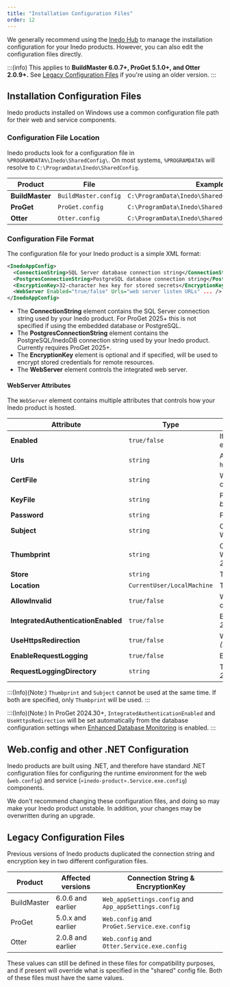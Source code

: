 ```yaml
---
title: "Installation Configuration Files"
order: 12
---
```


We generally recommend using the [Inedo Hub](/docs/installation/windows/inedo-hub) to manage the installation configuration for your Inedo products. However, you can also edit the configuration files directly.

:::(info)
This applies to **BuildMaster 6.0.7+, ProGet 5.1.0+, and Otter 2.0.9+.** See [Legacy Configuration Files](#legacy-configuration-files) if you're using an older version.
:::

## Installation Configuration Files
Inedo products installed on Windows use a common configuration file path for their web and service components. 

### Configuration File Location 
Inedo products look for a configuration file in `%PROGRAMDATA%\Inedo\SharedConfig\`. On most systems, `%PROGRAMDATA%` will resolve to  `C:\ProgramData\Inedo\SharedConfig`.

| Product | File | Example path |
| --- | --- | --- |
| **BuildMaster**  | `BuildMaster.config` | `C:\ProgramData\Inedo\SharedConfig\BuildMaster.config` |
| **ProGet** | `ProGet.config` | `C:\ProgramData\Inedo\SharedConfig\ProGet.config` |
| **Otter** | `Otter.config` | `C:\ProgramData\Inedo\SharedConfig\Otter.config` |

### Configuration File Format 
The configuration file for your Inedo product is a simple XML format:

```XML
<InedoAppConfig>
  <ConnectionString>SQL Server database connection string</ConnectionString>
  <PostgresConnectionString>PostgreSQL database connection string</PostgresConnectionString>
  <EncryptionKey>32-character hex key for stored secrets</EncryptionKey>
  <WebServer Enabled="true/false" Urls="web server listen URLs" ... />
</InedoAppConfig>
```

* The **ConnectionString** element contains the SQL Server connection string used by your Inedo product. For ProGet 2025+ this is not specified if using the embedded database or PostgreSQL.
* The **PostgresConnectionString** element contains the PostgreSQL/InedoDB connection string used by your Inedo product. Currently requires ProGet 2025+.
* The **EncryptionKey** element is optional and if specified, will be used to encrypt stored credentials for remote resources.
* The **WebServer** element controls the integrated web server.

#### WebServer Attributes
The `WebServer` element contains multiple attributes that controls how your Inedo product is hosted. 

| Attribute | Type | Description |
| --------- | ---- | ----------- |
| **Enabled** | `true/false` | If `true`, the Integrated Web Server is used to host ProGet, else IIS is used to host ProGet. |
| **Urls** | `string` | A list of URLs for the Integrated Web Server to listen on (ex: `http://my.local.BuildMaster:80/;http://localhost:1000/`) |
| **CertFile** | `string` | When the URLs contain a URL that starts with `https://`, this certificate file will be used for SSL communication |
| **KeyFile** | `string` | Path to Key File that contains private keys.  *This should only be used when the `CertFile` does not contain private keys.* | 
| **Password** | `string` | Password for the `CertFile` and `KeyFile` |
| **Subject** | `string` | Certificate Subject Name of a certificate stored in the Windows Certificate Store |
| **Thumbprint** | `string` | Certificate Thumbprint of a certificate stored in the Windows Certificate Store. *(ProGet 2024.19+, BuildMaster 2024.1+, Otter 2024.1+ only)* |
| **Store** | `string` | The Windows Certificate Store that contains the certificate |
| **Location** | `CurrentUser/LocalMachine` | The Windows Certificate Store location |
| **AllowInvalid** | `true/false` | Whether to allow invalid certificates, like self-signed certificates, to be loaded |
| **IntegratedAuthenticationEnabled** | `true/false` | Enables integrated windows authentication *(ProGet 2024.30+ only)* |
| **UseHttpsRedirection** | `true/false` | When HTTPS is enabled, redirect HTTP port to HTTPS port *(ProGet 2024.30+ only)* |
| **EnableRequestLogging** | `true/false` | Enables HTTP request logging *(ProGet 2025.10+ only)* |
| **RequestLoggingDirectory** | `string` | The directory where request logs will be stored *(ProGet 2025.10+ only)* |

:::(Info)(Note:)
`Thumbprint` and `Subject` cannot be used at the same time.  If both are specified, only `Thumbprint` will be used.
:::

:::(Info)(Note:)
In ProGet 2024.30+, `IntegratedAuthenticationEnabled` and `UseHttpsRedirection` will be set automatically from the database configuration settings when [Enhanced Database Monitoring](/docs/installation/sql-server#enhanced-database-monitoring) is enabled.
:::

## Web.config and other .NET Configuration
Inedo products are built using .NET, and therefore have standard .NET configuration files for configuring the runtime environment for the web (`web.config`) and service (`«inedo-product».Service.exe.config`) components. 

We don't recommend changing these configuration files, and doing so may make your Inedo product unstable. In addition, your changes may be overwritten during an upgrade.

## Legacy Configuration Files
Previous versions of Inedo products duplicated the connection string and encryption key in two different configuration files. 

| Product | Affected versions | Connection String & EncryptionKey |
| --- | --- | --- |
| BuildMaster | 6.0.6 and earlier | `Web_appSettings.config` and `App_appSettings.config` |
| ProGet | 5.0.x and earlier | `Web.config` and `ProGet.Service.exe.config`|
| Otter | 2.0.8 and earlier |  `Web.config` and `Otter.Service.exe.config` |

These values can still be defined in these files for compatibility purposes, and if present will override what is specified in the "shared" config file. Both of these files must have the same values.
